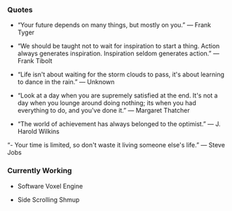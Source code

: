### Quotes

- “Your future depends on many things, but mostly on you.” — Frank Tyger

- “We should be taught not to wait for inspiration to start a thing. Action always generates inspiration. Inspiration seldom generates action.” — Frank Tibolt

- “Life isn't about waiting for the storm clouds to pass, it's about learning to dance in the rain.” — Unknown

- “Look at a day when you are supremely satisfied at the end. It's not a day when you lounge around doing nothing; its when you had everything to do, and you've done it.” — Margaret Thatcher

- “The world of achievement has always belonged to the optimist.” — J. Harold Wilkins

“- Your time is limited, so don't waste it living someone else's life.” — Steve Jobs

### Currently Working

- Software Voxel Engine

- Side Scrolling Shmup
